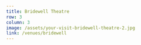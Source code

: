 ```yaml
---
title: Bridewell Theatre
row: 3
column: 3
image: /assets/your-visit-bridewell-theatre-2.jpg
link: /venues/bridewell
---
```

